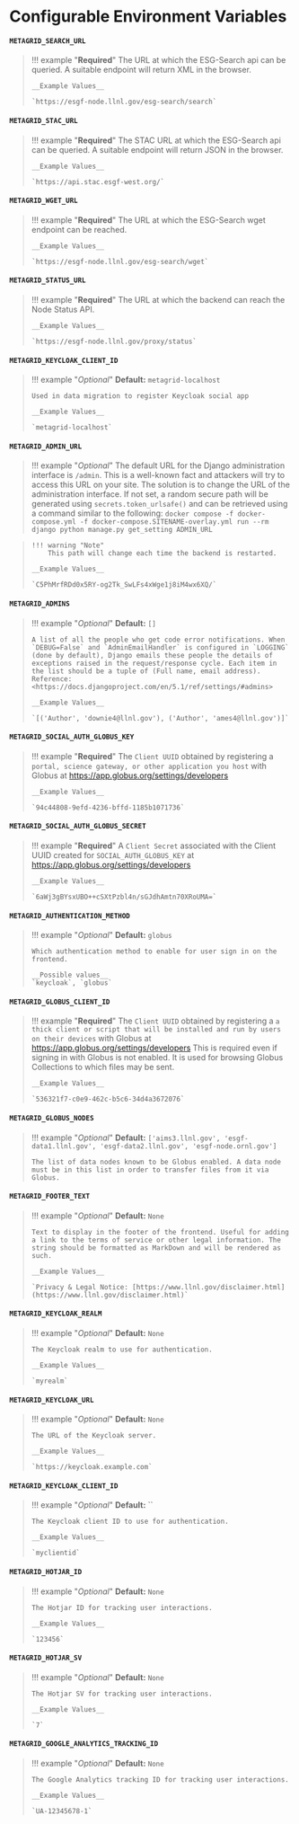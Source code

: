 # Configurable Environment Variables
<!-- start generated backend settings markdown -->
#### `METAGRID_SEARCH_URL`

> !!! example "**Required**"
>     The URL at which the ESG-Search api can be queried. A suitable endpoint will return XML in the browser.
>
>     __Example Values__
>
>     `https://esgf-node.llnl.gov/esg-search/search`

#### `METAGRID_STAC_URL`

> !!! example "**Required**"
>     The STAC URL at which the ESG-Search api can be queried. A suitable endpoint will return JSON in the browser.
>
>     __Example Values__
>
>     `https://api.stac.esgf-west.org/`

#### `METAGRID_WGET_URL`

> !!! example "**Required**"
>     The URL at which the ESG-Search wget endpoint can be reached.
>
>     __Example Values__
>
>     `https://esgf-node.llnl.gov/esg-search/wget`

#### `METAGRID_STATUS_URL`

> !!! example "**Required**"
>     The URL at which the backend can reach the Node Status API.
>
>     __Example Values__
>
>     `https://esgf-node.llnl.gov/proxy/status`

#### `METAGRID_KEYCLOAK_CLIENT_ID`

> !!! example "*Optional*"
>     __Default:__ `metagrid-localhost`
>
>     Used in data migration to register Keycloak social app
>
>     __Example Values__
>
>     `metagrid-localhost`

#### `METAGRID_ADMIN_URL`

> !!! example "*Optional*"
>     The default URL for the Django administration interface is `/admin`. This is a well-known fact and attackers will try to access this URL on your site. The solution is to change the URL of the administration interface. If not set, a random secure path will be generated using `secrets.token_urlsafe()` and can be retrieved using a command similar to the following:
>     `docker compose -f docker-compose.yml -f docker-compose.SITENAME-overlay.yml run --rm django python manage.py get_setting ADMIN_URL`

>     !!! warning "Note"
>         This path will change each time the backend is restarted.
>
>     __Example Values__
>
>     `C5PhMrfRDd0x5RY-og2Tk_SwLFs4xWge1j8iM4wx6XQ/`

#### `METAGRID_ADMINS`

> !!! example "*Optional*"
>     __Default:__ `[]`
>
>     A list of all the people who get code error notifications. When `DEBUG=False` and `AdminEmailHandler` is configured in `LOGGING` (done by default), Django emails these people the details of exceptions raised in the request/response cycle. Each item in the list should be a tuple of (Full name, email address). Reference: <https://docs.djangoproject.com/en/5.1/ref/settings/#admins>
>
>     __Example Values__
>
>     `[('Author', 'downie4@llnl.gov'), ('Author', 'ames4@llnl.gov')]`

#### `METAGRID_SOCIAL_AUTH_GLOBUS_KEY`

> !!! example "**Required**"
>     The `Client UUID` obtained by registering a `portal, science gateway, or other application you host` with Globus at <https://app.globus.org/settings/developers>
>
>     __Example Values__
>
>     `94c44808-9efd-4236-bffd-1185b1071736`

#### `METAGRID_SOCIAL_AUTH_GLOBUS_SECRET`

> !!! example "**Required**"
>     A `Client Secret` associated with the Client UUID created for `SOCIAL_AUTH_GLOBUS_KEY` at https://app.globus.org/settings/developers
>
>     __Example Values__
>
>     `6aWj3gBYsxUBO++cSXtPzbl4n/sGJdhAmtn70XRoUMA=`
<!-- end generated backend settings markdown -->
<!-- start generated frontend settings markdown -->
#### `METAGRID_AUTHENTICATION_METHOD`

> !!! example "*Optional*"
>     __Default:__ `globus`
>
>     Which authentication method to enable for user sign in on the frontend.
>
>     __Possible values__
>     `keycloak`, `globus`

#### `METAGRID_GLOBUS_CLIENT_ID`

> !!! example "**Required**"
>     The `Client UUID` obtained by registering a `a thick client or script that will be installed and run by users on their devices` with Globus at <https://app.globus.org/settings/developers>  This is required even if signing in with Globus is not enabled. It is used for browsing Globus Collections to which files may be sent.
>
>     __Example Values__
>
>     `536321f7-c0e9-462c-b5c6-34d4a3672076`

#### `METAGRID_GLOBUS_NODES`

> !!! example "*Optional*"
>     __Default:__ `['aims3.llnl.gov', 'esgf-data1.llnl.gov', 'esgf-data2.llnl.gov', 'esgf-node.ornl.gov']`
>
>     The list of data nodes known to be Globus enabled. A data node must be in this list in order to transfer files from it via Globus.

#### `METAGRID_FOOTER_TEXT`

> !!! example "*Optional*"
>     __Default:__ `None`
>
>     Text to display in the footer of the frontend. Useful for adding a link to the terms of service or other legal information. The string should be formatted as MarkDown and will be rendered as such.
>
>     __Example Values__
>
>     `Privacy & Legal Notice: [https://www.llnl.gov/disclaimer.html](https://www.llnl.gov/disclaimer.html)`

#### `METAGRID_KEYCLOAK_REALM`

> !!! example "*Optional*"
>     __Default:__ `None`
>
>     The Keycloak realm to use for authentication.
>
>     __Example Values__
>
>     `myrealm`

#### `METAGRID_KEYCLOAK_URL`

> !!! example "*Optional*"
>     __Default:__ `None`
>
>     The URL of the Keycloak server.
>
>     __Example Values__
>
>     `https://keycloak.example.com`

#### `METAGRID_KEYCLOAK_CLIENT_ID`

> !!! example "*Optional*"
>     __Default:__ ``
>
>     The Keycloak client ID to use for authentication.
>
>     __Example Values__
>
>     `myclientid`

#### `METAGRID_HOTJAR_ID`

> !!! example "*Optional*"
>     __Default:__ `None`
>
>     The Hotjar ID for tracking user interactions.
>
>     __Example Values__
>
>     `123456`

#### `METAGRID_HOTJAR_SV`

> !!! example "*Optional*"
>     __Default:__ `None`
>
>     The Hotjar SV for tracking user interactions.
>
>     __Example Values__
>
>     `7`

#### `METAGRID_GOOGLE_ANALYTICS_TRACKING_ID`

> !!! example "*Optional*"
>     __Default:__ `None`
>
>     The Google Analytics tracking ID for tracking user interactions.
>
>     __Example Values__
>
>     `UA-12345678-1`
<!-- end generated frontend settings markdown -->
